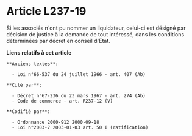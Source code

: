 # Article L237-19

Si les associés n'ont pu nommer un liquidateur, celui-ci est désigné par décision de justice à la demande de tout intéressé,
dans les conditions déterminées par décret en conseil d'Etat.

**Liens relatifs à cet article**

	**Anciens textes**:

	  - Loi n°66-537 du 24 juillet 1966 - art. 407 (Ab)

	**Cité par**:

	  - Décret n°67-236 du 23 mars 1967 - art. 274 (Ab)
	  - Code de commerce - art. R237-12 (V)

	**Codifié par**:

	  - Ordonnance 2000-912 2000-09-18
	  - Loi n°2003-7 2003-01-03 art. 50 I (ratification)
